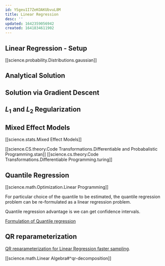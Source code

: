 ```yaml
---
id: YSgeu1I7ZeKOAKUbvuL8M
title: Linear Regression
desc: ''
updated: 1642359056942
created: 1641834611902
---
```



## Linear Regression - Setup 

[[science.probability.Distributions.gaussian]]

## Analytical Solution

## Solution via Gradient Descent

## $L_1$ and $L_2$ Regularization


## Mixed Effect Models
[[science.stats.Mixed Effect Models]]




[[science.CS.theory.Code Transformations.Differentiable and Probabalistic Programming.stan]]
[[science.cs.theory.Code Transformations.Differentiable Programming.turing]]


## Quantile Regression
[[science.math.Optimization.Linear Programming]]

For particular choice of the quantile to be estimated, the quantile regression problem can be re-formulated as a linear regression problem.

 Quantile regression advantage is we can get confidence intervals. 

[Formulation of Quantile regression](https://stats.stackexchange.com/questions/384909/formulating-quantile-regression-as-linear-programming-problem)



## QR reparameterization

[QR reparameterization for Linear Regression faster sampling](https://mc-stan.org/docs/2_18/stan-users-guide/QR-reparameterization-section.html).

[[science.math.Linear Algebra#^qr-decomposition]]
